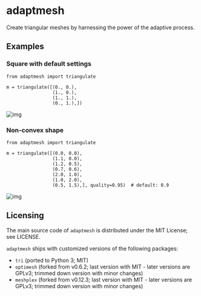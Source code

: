 # adaptmesh

Create triangular meshes by harnessing the power of the adaptive process.

## Examples

### Square with default settings

    from adaptmesh import triangulate
    
    m = triangulate([(0., 0.),
                     (1., 0.),
                     (1., 1.),
                     (0., 1.),])

![img](https://user-images.githubusercontent.com/973268/91669738-02ff7b80-eb20-11ea-94c5-dfdc4365c9e6.png)

### Non-convex shape

    from adaptmesh import triangulate
    
    m = triangulate([(0.0, 0.0),
                     (1.1, 0.0),
                     (1.2, 0.5),
                     (0.7, 0.6),
                     (2.0, 1.0),
                     (1.0, 2.0),
                     (0.5, 1.5),], quality=0.95)  # default: 0.9

![img](https://user-images.githubusercontent.com/973268/91669743-14488800-eb20-11ea-8a16-0089d8ca081c.png)

## Licensing

The main source code of `adaptmesh` is distributed under the MIT License; see
LICENSE.

`adaptmesh` ships with customized versions of the following packages:

-   `tri` (ported to Python 3; MIT)
-   `optimesh` (forked from v0.6.2; last version with MIT - later versions are
    GPLv3; trimmed down version with minor changes)
-   `meshplex` (forked from v0.12.3; last version with MIT - later versions are
    GPLv3; trimmed down version with minor changes)

